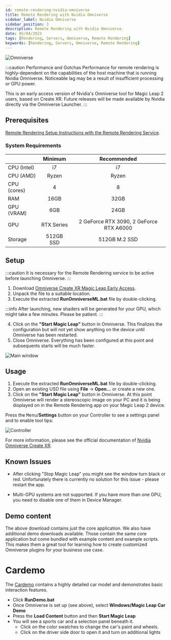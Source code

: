```yaml
---
id: remote-rendering-nvidia-omniverse
title: Remote Rendering with Nvidia Omniverse
sidebar_label: Nvidia Omniverse
sidebar_position: 3
description: Remote Rendering with Nvidia Omniverse.
date: 05/04/2023
tags: [Rendering, Servers, Omniverse, Remote Rendering]
keywords: [Rendering, Servers, Omniverse, Remote Rendering]
---
```


![Omniverse](/img/omniverse/car.webp)

:::caution Performance and Gotchas
Performance for remote rendering is highly-dependent on the capabilities of the host machine that is running Nvidia Omniverse. Noticeable lag may be a result of insufficient processing or GPU power.

This is an early access version of Nvidia's Omniverse tool for Magic Leap 2 users, based on Create XR. Future releases will be made available by Nvidia directly via the Omniverse Launcher.
:::

## Prerequisites

[Remote Rendering Setup Instructions with the Remote Rendering Service](/docs/guides/remote-render/remote-render).

### System Requirements

|               |  Minimum   |               Recommended               |
| :------------ | :--------: | :-------------------------------------: |
| CPU  (Intel)  |     i7     |                   i7                    |
| CPU (AMD)     |   Ryzen    |                  Ryzen                  |
| CPU (cores)   |     4      |                    8                    |
| RAM           |    16GB    |                  32GB                   |
| GPU    (VRAM) |    6GB     |                  24GB                   |
| GPU           | RTX Series | 2 GeForce RTX 3090, 2 GeForce RTX A6000 |
| Storage       | 512GB SSD  |              512GB M.2 SSD              |

## Setup

:::caution
It is necessary for the Remote Rendering service to be active before launching Omniverse.
:::

1. Download [Omniverse Create XR Magic Leap Early Access](https://ml2-developer.magicleap.com/downloads).
2. Unpack the file to a suitable location.
3. Execute the extracted **RunOmniverseML.bat** file by double-clicking.

:::info
After launching, new shaders will be generated for your GPU, which might take a few minutes. Please be patient.
:::

4. Click on the **"Start Magic Leap"** button in Omniverse. This finalizes the configuration but will not yet show anything on the device until Omniverse has been restarted.
5. Close Omniverse. Everything has been configured at this point and subsequents starts will be much faster.

![Main window](/img/omniverse/main.png)

## Usage

1. Execute the extracted **RunOmniverseML.bat** file by double-clicking.
1. Open an existing USD file using **File** -> **Open...** or create a new one.
1. Click on the **"Start Magic Leap"** button in Omniverse. At this point Omniverse will render a stereoscopic image on your PC and it is being displayed on in the Remote Rendering app on your Magic Leap 2 device.

Press the <kbd>Menu</kbd>/**Settings** button on your Controller to see a settings panel and to enable tool tips:

![Controller](/img/omniverse/controller.png)

For more information, please see the official documentation of [Nvidia Omniverse Create XR](https://www.nvidia.com/en-us/omniverse/apps/xr/).

## Known Issues

- After clicking "Stop Magic Leap" you might see the window turn black or red. Unfortunately there is currently no solution for this issue - please restart the app.

- Multi-GPU systems are not supported. If you have more than one GPU, you need to disable one of them in Device Manager.

## Demo content

The above download contains just the core application. We also have additional demo downloads available. Those contain the same core application but come bundled with example content and example scripts. This makes them a great tool for learning how to create customized Omniverse plugins for your business use case.

# Cardemo

The [Cardemo](https://ml2-developer.magicleap.com/downloads) contains a highly detailed car model and demonstrates basic interaction features. 

- Click **RunDemo.bat**
- Once Omniverse is set up (see above), select **Windows/Magic Leap Car Demo**
- Press the **Load Content** button and then **Start Magic Leap**
- You will see a sports car and a selection panel beneath it.
  - Click on the color swatches to change the car's paint and wheels. 
  - Click on the driver side door to open it and turn on additional lights
